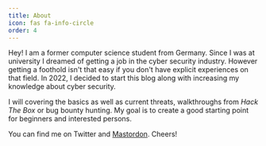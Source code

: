 ```yaml
---
title: About
icon: fas fa-info-circle
order: 4
---
```


Hey! I am a former computer science student from Germany. Since I was at university I dreamed of getting a job in the cyber security industry. However getting a foothold isn't that easy if you don't have explicit experiences on that field. In 2022, I decided to start this blog along with increasing my knowledge about cyber security.

I will covering the basics as well as current threats, walkthroughs from *Hack The Box* or bug bounty hunting. My goal is to create a good starting point for beginners and interested persons. 

You can find me on Twitter and [Mastordon](https://mastodon.social/@WITSec). Cheers!
